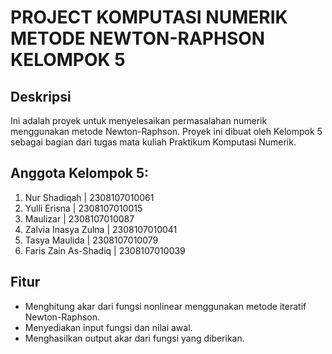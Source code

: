 # PROJECT KOMPUTASI NUMERIK METODE NEWTON-RAPHSON KELOMPOK 5

## Deskripsi
Ini adalah proyek untuk menyelesaikan permasalahan numerik menggunakan metode Newton-Raphson. 
Proyek ini dibuat oleh Kelompok 5 sebagai bagian dari tugas mata kuliah Praktikum Komputasi Numerik.

## Anggota Kelompok 5:
1. Nur Shadiqah         | 2308107010061
2. Yulli Erisna         | 2308107010015
3. Maulizar             | 2308107010087
4. Zalvia Inasya Zulna  | 2308107010041
5. Tasya Maulida        | 2308107010079
6. Faris Zain As-Shadiq | 2308107010039

## Fitur
- Menghitung akar dari fungsi nonlinear menggunakan metode iteratif Newton-Raphson.
- Menyediakan input fungsi dan nilai awal.
- Menghasilkan output akar dari fungsi yang diberikan.

